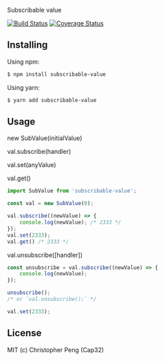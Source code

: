 Subscribable value

[![Build Status](https://travis-ci.org/Cap32/subscribable-value.svg?branch=master)](https://travis-ci.org/Cap32/subscribable-value) [![Coverage Status](https://coveralls.io/repos/github/Cap32/subscribable-value/badge.svg?branch=master)](https://coveralls.io/github/Cap32/subscribable-value?branch=master)

## Installing

Using npm:

```bash
$ npm install subscribable-value
```

Using yarn:

```bash
$ yarn add subscribable-value
```

## Usage

new SubValue(initialValue)

val.subscribe(handler)

val.set(anyValue)

val.get()

```js
import SubValue from 'subscribable-value';

const val = new SubValue(0);

val.subscribe((newValue) => {
    console.log(newValue); /* 2333 */
});
val.set(2333);
val.get() /* 2333 */
```

val.unsubscribe([handler])

```js
const unsubscribe = val.subscribe((newValue) => {
    console.log(newValue);
});

unsubscribe();
/* or `val.unsubscribe();` */

val.set(2333);
```

## License

MIT (c) Christopher Peng (Cap32)

